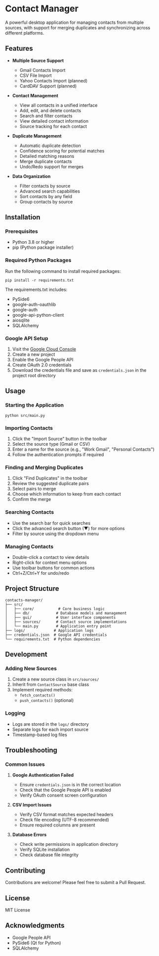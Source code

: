 # Contact Manager

A powerful desktop application for managing contacts from multiple sources, with support for merging duplicates and synchronizing across different platforms.

## Features

- **Multiple Source Support**
  - Gmail Contacts Import
  - CSV File Import
  - Yahoo Contacts Import (planned)
  - CardDAV Support (planned)

- **Contact Management**
  - View all contacts in a unified interface
  - Add, edit, and delete contacts
  - Search and filter contacts
  - View detailed contact information
  - Source tracking for each contact

- **Duplicate Management**
  - Automatic duplicate detection
  - Confidence scoring for potential matches
  - Detailed matching reasons
  - Merge duplicate contacts
  - Undo/Redo support for merges

- **Data Organization**
  - Filter contacts by source
  - Advanced search capabilities
  - Sort contacts by any field
  - Group contacts by source

## Installation

### Prerequisites

- Python 3.8 or higher
- pip (Python package installer)

### Required Python Packages

Run the following command to install required packages:

```
pip install -r requirements.txt
```

The requirements.txt includes:
- PySide6
- google-auth-oauthlib
- google-auth
- google-api-python-client
- aiosqlite
- SQLAlchemy

### Google API Setup

1. Visit the [Google Cloud Console](https://console.cloud.google.com/)
2. Create a new project
3. Enable the Google People API
4. Create OAuth 2.0 credentials
5. Download the credentials file and save as `credentials.json` in the project root directory

## Usage

### Starting the Application

```
python src/main.py
```

### Importing Contacts

1. Click the "Import Source" button in the toolbar
2. Select the source type (Gmail or CSV)
3. Enter a name for the source (e.g., "Work Gmail", "Personal Contacts")
4. Follow the authentication prompts if required

### Finding and Merging Duplicates

1. Click "Find Duplicates" in the toolbar
2. Review the suggested duplicate pairs
3. Select pairs to merge
4. Choose which information to keep from each contact
5. Confirm the merge

### Searching Contacts

- Use the search bar for quick searches
- Click the advanced search button (▼) for more options
- Filter by source using the dropdown menu

### Managing Contacts

- Double-click a contact to view details
- Right-click for context menu options
- Use toolbar buttons for common actions
- Ctrl+Z/Ctrl+Y for undo/redo

## Project Structure

```
contacts-manager/
├── src/
│   ├── core/           # Core business logic
│   ├── db/            # Database models and management
│   ├── gui/           # User interface components
│   ├── sources/       # Contact source implementations
│   └── main.py        # Application entry point
├── logs/             # Application logs
├── credentials.json  # Google API credentials
└── requirements.txt  # Python dependencies
```

## Development

### Adding New Sources

1. Create a new source class in `src/sources/`
2. Inherit from `ContactSource` base class
3. Implement required methods:
   - `fetch_contacts()`
   - `push_contacts()` (optional)

### Logging

- Logs are stored in the `logs/` directory
- Separate logs for each import source
- Timestamp-based log files

## Troubleshooting

### Common Issues

1. **Google Authentication Failed**
   - Ensure `credentials.json` is in the correct location
   - Check that the Google People API is enabled
   - Verify OAuth consent screen configuration

2. **CSV Import Issues**
   - Verify CSV format matches expected headers
   - Check file encoding (UTF-8 recommended)
   - Ensure required columns are present

3. **Database Errors**
   - Check write permissions in application directory
   - Verify SQLite installation
   - Check database file integrity

## Contributing

Contributions are welcome! Please feel free to submit a Pull Request.

## License

MIT License

## Acknowledgments

- Google People API
- PySide6 (Qt for Python)
- SQLAlchemy